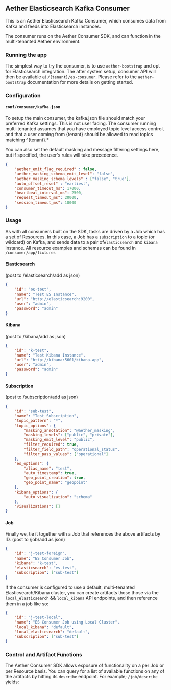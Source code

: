## Aether Elasticsearch Kafka Consumer

This is an Aether Elasticsearch Kafka Consumer, which consumes datа from Kafka and feeds
into Elasticsearch instances.

The consumer runs on the Aether Consumer SDK, and can function in the multi-tenanted Aether environment.

### Running the app

The simplest way to try the consumer, is to use `aether-bootstrap` and opt for Elasticsearch integration. The after system setup, consumer API will then be available at `/{tenant}/es-consumer`. Please refer to the `aether-bootstrap` documentation for more details on getting started.

### Configuration

#### `conf/consumer/kafka.json`

To setup the main consumer, the kafka.json file should match your preferred Kafka settings. This is not user facing. The consumer running multi-tenanted assumes that you have employed topic level access control, and that a user coming from {tenant} should be allowed to read topics matching ^{tenant}.*

You can also set the default masking and message filtering settings here, but if specified, the user's rules will take precedence.

```json
{
    "aether_emit_flag_required" : false,
    "aether_masking_schema_emit_level": "false",
    "aether_masking_schema_levels" : ["false", "true"],
    "auto_offset_reset" : "earliest",
    "consumer_timeout_ms": 17000,
    "heartbeat_interval_ms": 2500,
    "request_timeout_ms": 20000,
    "session_timeout_ms": 18000
}
```

### Usage

As with all consumers built on the SDK, tasks are driven by a Job which has a set of Resources. In this case, a Job has a `subscription` to a topic (or wildcard) on Kafka, and sends data to a pair of`elasticsearch` and `kibana` instance. All resource examples and schemas can be found in `/consumer/app/fixtures`

#### Elasticsearch

(post to /elasticsearch/add as json)

```json
{
    "id": "es-test",
    "name": "Test ES Instance",
    "url": "http://elasticsearch:9200",
    "user": "admin",
    "password": "admin"
}
```
#### Kibana

(post to /kibana/add as json)
```json
{
    "id": "k-test",
    "name": "Test Kibana Instance",
    "url": "http://kibana:5601/kibana-app",
    "user": "admin",
    "password": "admin"
}
```
#### Subscription

(post to /subscription/add as json)

```json
{
    "id": "sub-test",
    "name": "Test Subscription",
    "topic_pattern": "*",
    "topic_options": {
        "masking_annotation": "@aether_masking",
        "masking_levels": ["public", "private"],
        "masking_emit_level": "public",
        "filter_required": true,
        "filter_field_path": "operational_status",
        "filter_pass_values": ["operational"]
    },
    "es_options": {
        "alias_name": "test",
        "auto_timestamp": true,
        "geo_point_creation": true,
        "geo_point_name": "geopoint"
    },
    "kibana_options": {
        "auto_visualization": "schema"
    },
    "visualizations": []
}
```

#### Job

Finally we, tie it together with a Job that references the above artifacts by ID.
(post to /job/add as json)

```json
{
    "id": "j-test-foreign",
    "name": "ES Consumer Job",
    "kibana": "k-test",
    "elasticsearch": "es-test",
    "subscription": ["sub-test"]
}
```


If the consumer is configured to use a default, multi-tenanted Elasticsearch/Kibana cluster, you can create artifacts those those via the `local_elasticsearch` && `local_kibana` API endpoints, and then reference them in a job like so:

```json
{
    "id": "j-test-local",
    "name": "ES Consumer Job using Local Cluster",
    "local_kibana": "default",
    "local_elasticsearch": "default",
    "subscription": ["sub-test"]
}
```

### Control and Artifact Functions

The Aether Consumer SDK allows exposure of functionality on a per Job or per Resource basis. You can query for a list of available functions on any of the artifacts by hitting its `describe` endpoint. For example; `/job/describe` yields:

```json
```
